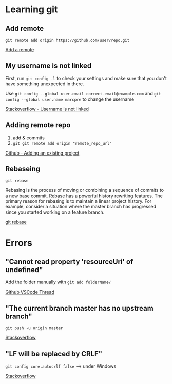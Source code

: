 # Learning git

## Add remote
    git remote add origin https://github.com/user/repo.git
[Add a remote](https://help.github.com/articles/adding-a-remote/)

## My username is not linked

First, run `git config -l` to check your settings and make sure that you don't have something unexpected in there.

Use `git config --global user.email correct-email@example.com` and `git config --global user.name marcpre` to change the username


[Stackoverflow - Username is not linked](https://stackoverflow.com/questions/26004587/git-commits-are-not-getting-linked-with-my-github-account)


## Adding remote repo

1. add & commits
2. `git git remote add origin "remote_repo_url"`

[Github - Adding an existing project](https://help.github.com/articles/adding-an-existing-project-to-github-using-the-command-line/)

## Rebaseing

`git rebase`

Rebasing is the process of moving or combining a sequence of commits to a new base commit. Rebase has a powerful history rewriting features. The primary reason for rebasing is to maintain a linear project history. For example, consider a situation where the master branch has progressed since you started working on a feature branch. 

[git rebase](https://www.atlassian.com/git/tutorials/rewriting-history/git-rebase)

# Errors

## "Cannot read property 'resourceUri' of undefined"

Add the folder manually with `git add folderName/`

[Github VSCode Thread](https://github.com/Microsoft/vscode/issues/35724)

## "The current branch master has no upstream branch"

`git push -u origin master`

[Stackoverflow](https://stackoverflow.com/questions/23401652/fatal-the-current-branch-master-has-no-upstream-branch)

## "LF will be replaced by CRLF"

`git config core.autocrlf false` --> under Windows

[Stackoverflow](https://stackoverflow.com/questions/5834014/lf-will-be-replaced-by-crlf-in-git-what-is-that-and-is-it-important)

